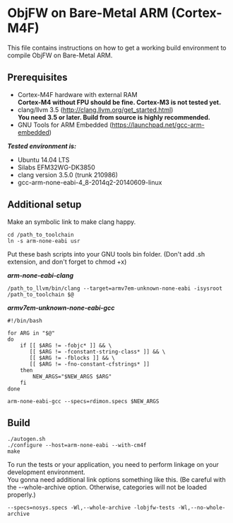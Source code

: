 ObjFW on Bare-Metal ARM (Cortex-M4F)
====================================
This file contains instructions on how to get a working build environment to 
compile ObjFW on Bare-Metal ARM.  

Prerequisites
-------------

* Cortex-M4F hardware with external RAM  
  **Cortex-M4 without FPU should be fine. Cortex-M3 is not tested yet.**
* clang/llvm 3.5 (http://clang.llvm.org/get_started.html)  
  **You need 3.5 or later. Build from source is highly recommended.**
* GNU Tools for ARM Embedded (https://launchpad.net/gcc-arm-embedded)

***Tested environment is:***

* Ubuntu 14.04 LTS
* Silabs EFM32WG-DK3850
* clang version 3.5.0 (trunk 210986)
* gcc-arm-none-eabi-4_8-2014q2-20140609-linux

Additional setup
----------------

Make an symbolic link to make clang happy.

    cd /path_to_toolchain
    ln -s arm-none-eabi usr

Put these bash scripts into your GNU tools bin folder. (Don't add .sh extension, 
and don't forget to chmod +x)

***arm-none-eabi-clang***

```
/path_to_llvm/bin/clang --target=armv7em-unknown-none-eabi -isysroot /path_to_toolchain $@
```

***armv7em-unknown-none-eabi-gcc***

```
#!/bin/bash

for ARG in "$@"
do
	if [[ $ARG != -fobjc* ]] && \
	   [[ $ARG != -fconstant-string-class* ]] && \
	   [[ $ARG != -fblocks ]] && \
	   [[ $ARG != -fno-constant-cfstrings* ]]
	then
		NEW_ARGS="$NEW_ARGS $ARG"
	fi
done

arm-none-eabi-gcc --specs=rdimon.specs $NEW_ARGS
```

Build
-----

    ./autogen.sh
    ./configure --host=arm-none-eabi --with-cm4f
    make

To run the tests or your application, you need to perform linkage on your 
development environment.  
You gonna need additional link options something like this. (Be careful with 
the --whole-archive option. Otherwise, categories will not be loaded properly.)

    --specs=nosys.specs -Wl,--whole-archive -lobjfw-tests -Wl,--no-whole-archive

